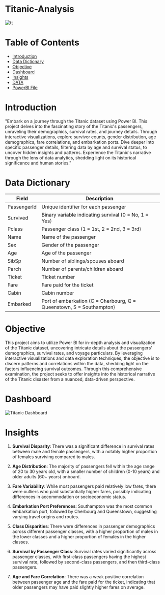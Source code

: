 # Titanic-Analysis

![tt](https://github.com/madhavyawale7/Titanic-Analysis/assets/159420665/d14e33a6-2765-4fc9-bc18-ad16b3b66693)

# Table of Contents 
+ [Introduction](#Introduction)
+ [Data Dictionary](#Data-Dictionary)
+ [Objective](#Objective)
+ [Dashboard](#Dashboard)
+ [Insights](#Insights)
+ [DATA](#https://github.com/madhavyawale7/Titanic-Analysis/blob/main/DATA/Titanic-Dataset.csv)
+ [PowerBI File](#)

# Introduction
"Embark on a journey through the Titanic dataset using Power BI. This project delves into the fascinating story of the Titanic's passengers, unraveling their demographics, survival rates, and journey details. Through interactive visualizations, explore survivor counts, gender distribution, age demographics, fare correlations, and embarkation ports. Dive deeper into specific passenger details, filtering data by age and survival status, to uncover hidden insights and patterns. Experience the Titanic's narrative through the lens of data analytics, shedding light on its historical significance and human stories."

# Data Dictionary

| Field       | Description                                               |
|-------------|-----------------------------------------------------------|
| PassengerId | Unique identifier for each passenger                       |
| Survived    | Binary variable indicating survival (0 = No, 1 = Yes)      |
| Pclass      | Passenger class (1 = 1st, 2 = 2nd, 3 = 3rd)               |
| Name        | Name of the passenger                                      |
| Sex         | Gender of the passenger                                    |
| Age         | Age of the passenger                                       |
| SibSp       | Number of siblings/spouses aboard                          |
| Parch       | Number of parents/children aboard                          |
| Ticket      | Ticket number                                              |
| Fare        | Fare paid for the ticket                                   |
| Cabin       | Cabin number                                               |
| Embarked    | Port of embarkation (C = Cherbourg, Q = Queenstown, S = Southampton) |

# Objective

This project aims to utilize Power BI for in-depth analysis and visualization of the Titanic dataset, uncovering intricate details about the passengers' demographics, survival rates, and voyage particulars. By leveraging interactive visualizations and data exploration techniques, the objective is to discern patterns and correlations within the data, shedding light on the factors influencing survival outcomes. Through this comprehensive examination, the project seeks to offer insights into the historical narrative of the Titanic disaster from a nuanced, data-driven perspective.

# Dashboard 

![Titanic Dashboard](https://github.com/madhavyawale7/Titanic-Analysis/assets/159420665/be8aca58-73b1-415a-8751-1f474773e399)

# Insights

1. **Survival Disparity**: There was a significant difference in survival rates between male and female passengers, with a notably higher proportion of females surviving compared to males.

2. **Age Distribution**: The majority of passengers fell within the age range of 20 to 30 years old, with a smaller number of children (0-10 years) and older adults (60+ years) onboard.

3. **Fare Variability**: While most passengers paid relatively low fares, there were outliers who paid substantially higher fares, possibly indicating differences in accommodation or socioeconomic status.

4. **Embarkation Port Preferences**: Southampton was the most common embarkation port, followed by Cherbourg and Queenstown, suggesting varying travel origins and routes.

5. **Class Disparities**: There were differences in passenger demographics across different passenger classes, with a higher proportion of males in the lower classes and a higher proportion of females in the higher classes.

6. **Survival by Passenger Class**: Survival rates varied significantly across passenger classes, with first-class passengers having the highest survival rate, followed by second-class passengers, and then third-class passengers.

7. **Age and Fare Correlation**: There was a weak positive correlation between passenger age and the fare paid for the ticket, indicating that older passengers may have paid slightly higher fares on average.
